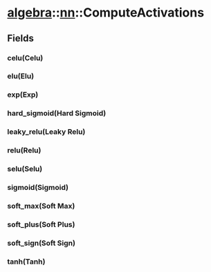 # [algebra](/libs/algebra/)::[nn](/libs/algebra/nn/)::ComputeActivations

## Fields

### celu(Celu)

### elu(Elu)

### exp(Exp)

### hard_sigmoid(Hard Sigmoid)

### leaky_relu(Leaky Relu)

### relu(Relu)

### selu(Selu)

### sigmoid(Sigmoid)

### soft_max(Soft Max)

### soft_plus(Soft Plus)

### soft_sign(Soft Sign)

### tanh(Tanh)
